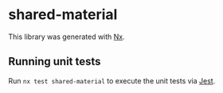 # shared-material

This library was generated with [Nx](https://nx.dev).

## Running unit tests

Run `nx test shared-material` to execute the unit tests via [Jest](https://jestjs.io).
